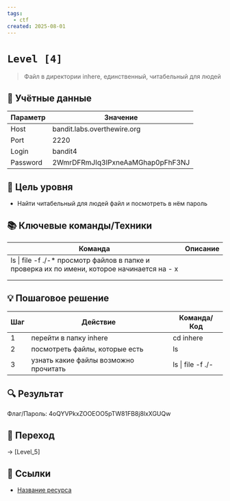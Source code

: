 ```yaml
---
tags:
  - ctf
created: 2025-08-01
---
```


# `Level [4]` 
> Файл в директории inhere, единственный, читабельный для людей

## 🔐 Учётные данные
| Параметр | Значение                         |
| -------- | -------------------------------- |
| Host     | bandit.labs.overthewire.org      |
| Port     | 2220                             |
| Login    | bandit4                          |
| Password | 2WmrDFRmJIq3IPxneAaMGhap0pFhF3NJ |

## 🎯 Цель уровня
- Найти читабельный для людей файл и посмотреть в нём пароль

## 📚 Ключевые команды/Техники
| Команда                                                                                      | Описание |
| -------------------------------------------------------------------------------------------- | -------- |
| ls \| file -f ./-* просмотр файлов в папке и проверка их по имени, которое начинается на - х |          |
|                                                                                              |          |
|                                                                                              |          |

## 💡 Пошаговое решение
| Шаг | Действие                              | Команда/Код       |
| --- | ------------------------------------- | ----------------- |
| 1   | перейти в папку inhere                | cd inhere         |
| 2   | посмотреть файлы, которые есть        | ls                |
| 3   | узнать какие файлы возможно прочитать | ls \| file -f ./- |

## 🔍 Результат
Флаг/Пароль: 4oQYVPkxZOOEOO5pTW81FB8j8lxXGUQw

## 🚪 Переход
-> [Level_5]

## 🔗 Ссылки
- [Название ресурса](URL)